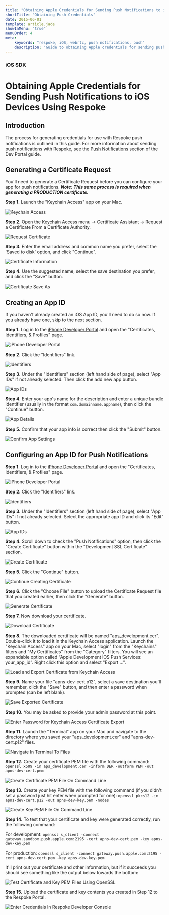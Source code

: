 ```yaml
---
title: "Obtaining Apple Credentials for Sending Push Notifications to iOS Devices Using Respoke"
shortTitle: "Obtaining Push Credentials"
date: 2015-06-01
template: article.jade
showInMenu: "true"
menuOrder: 4
meta:
    keywords: "respoke, iOS, webrtc, push notifications, push"
    description: "Guide to obtaining Apple credentials for sending push notifications to iOS devices using Respoke."
---
```


### iOS SDK

# Obtaining Apple Credentials for Sending Push Notifications to iOS Devices Using Respoke

## Introduction

The process for generating credentials for use with Respoke push notifications is outlined in this guide. For more
information about sending push notifications with Respoke, see the [Push Notifications](/portal/push-notifications.html)
section of the Dev Portal guide.

## Generating a Certificate Request

You'll need to generate a Certificate Request before you can configure your app for push notifications. ***Note: This
same process is required when generating a PRODUCTION certificate.***

**Step 1.** Launch the "Keychain Access" app on your Mac.

![Keychain Access](../../images/ios-sdk/ios-push-creds-1-1.png)

**Step 2.** Open the Keychain Access menu -> Certificate Assistant -> Request a Certificate From a Certificate
Authority.

![Request Certificate](../../images/ios-sdk/ios-push-creds-1-2.png)

**Step 3.** Enter the email address and common name you prefer, select the 'Saved to disk' option, and click "Continue".

![Certificate Information](../../images/ios-sdk/ios-push-creds-1-3.png)

**Step 4.** Use the suggested name, select the save destination you prefer, and click the "Save" button.

![Certificate Save As](../../images/ios-sdk/ios-push-creds-1-4.png)

## Creating an App ID

If you haven't already created an iOS App ID, you'll need to do so now. If you already have one, skip to the next
section.

**Step 1.** Log in to the [iPhone Developer Portal](http://developer.apple.com/devcenter/ios/index.action) and open the
"Certificates, Identifiers, & Profiles" page.

![iPhone Developer Portal](../../images/ios-sdk/ios-push-creds-2-1.png)

**Step 2.** Click the "Identifiers" link.

![Identifiers](../../images/ios-sdk/ios-push-creds-2-2.png)

**Step 3.** Under the "Identifiers" section (left hand side of page), select "App IDs" if not already selected. Then
click the add new app button.

![App IDs](../../images/ios-sdk/ios-push-creds-2-3.png)

**Step 4.** Enter your app's name for the description and enter a unique bundle identifier (usually in the format
`com.domainname.appname`), then click the "Continue" button.

![App Details](../../images/ios-sdk/ios-push-creds-2-4.png)

**Step 5.** Confirm that your app info is correct then click the "Submit" button.

![Confirm App Settings](../../images/ios-sdk/ios-push-creds-2-5.png)

## Configuring an App ID for Push Notifications

**Step 1.** Log in to the [iPhone Developer Portal](http://developer.apple.com/devcenter/ios/index.action) and open the
"Certificates, Identifiers, & Profiles" page.

![iPhone Developer Portal](../../images/ios-sdk/ios-push-creds-2-1.png)

**Step 2.** Click the "Identifiers" link.

![Identifiers](../../images/ios-sdk/ios-push-creds-2-2.png)

**Step 3.** Under the "Identifiers" section (left hand side of page), select "App IDs" if not already selected. Select
the appropriate app ID and click its "Edit" button.

![App IDs](../../images/ios-sdk/ios-push-creds-3-3.png)

**Step 4.** Scroll down to check the "Push Notifications" option, then click the "Create Certificate" button within the
"Development SSL Certificate" section.

![Create Certificate](../../images/ios-sdk/ios-push-creds-3-4.png)

**Step 5.** Click the "Continue" button.

![Continue Creating Certificate](../../images/ios-sdk/ios-push-creds-3-5.png)

**Step 6.** Click the "Choose File" button to upload the Certificate Request file that you created earlier, then click
the "Generate" button.

![Generate Certificate](../../images/ios-sdk/ios-push-creds-3-6.png)

**Step 7.** Now download your certificate.

![Download Certificate](../../images/ios-sdk/ios-push-creds-3-7.png)

**Step 8.** The downloaded certificate will be named "aps_development.cer". Double-click it to load it in the Keychain
Access application. Launch the "Keychain Access" app on your Mac, select "login" from the "Keychains" filters and "My
Certificates" from the "Category" filters. You will see an expandable option called “Apple Development iOS Push
Services: your_app_id”. Right click this option and select "Export ...".

![Load and Export Certificate from Keychain Access](../../images/ios-sdk/ios-push-creds-3-8.png)

**Step 9.** Name your file "apns-dev-cert.p12", select a save destination you'll remember, click the "Save" button, and
then enter a password when prompted (can be left blank).

![Save Exported Certificate](../../images/ios-sdk/ios-push-creds-3-9.png)

**Step 10.** You may be asked to provide your admin password at this point.

![Enter Password for Keychain Access Certificate Export](../../images/ios-sdk/ios-push-creds-3-10.png)

**Step 11.** Launch the "Terminal" app on your Mac and navigate to the directory where you saved your
"aps_development.cer" and "apns-dev-cert.p12" files.

![Navigate In Terminal To Files](../../images/ios-sdk/ios-push-creds-3-11.png)

**Step 12.** Create your certificate PEM file with the following command:
`openssl x509 -in aps_development.cer -inform DER -outform PEM -out apns-dev-cert.pem`

![Create Certificate PEM File On Command Line](../../images/ios-sdk/ios-push-creds-3-12.png)

**Step 13.** Create your key PEM file with the following command (if you didn't set a password just hit enter when
prompted for one): `openssl pkcs12 -in apns-dev-cert.p12 -out apns-dev-key.pem -nodes`

![Create Key PEM File On Command Line](../../images/ios-sdk/ios-push-creds-3-13.png)

**Step 14.** To test that your certificate and key were generated correctly, run the following command:

For development:
`openssl s_client -connect gateway.sandbox.push.apple.com:2195 -cert apns-dev-cert.pem -key apns-dev-key.pem`

For production: `openssl s_client -connect gateway.push.apple.com:2195 -cert apns-dev-cert.pem -key apns-dev-key.pem`

It'll print out your certificate and other information, but if it succeeds you should see something like the output
below towards the bottom:

![Test Certificate and Key PEM Files Using OpenSSL](../../images/ios-sdk/ios-push-creds-3-14.png)

**Step 15.** Upload the certificate and key contents you created in Step 12 to the Respoke Portal.

![Enter Credentials In Respoke Developer Console](../../images/ios-sdk/ios-push-creds-3-15.png)
